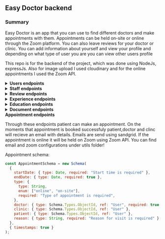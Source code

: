 ## Easy Doctor backend

### Summary

<p>Easy Doctor is an app that you can use to find different doctors and make appointments with them. Appointments can be held on-site or online through the Zoom platform. You can also leave reviews for your doctor or clinic. You can add information about yourself and view your profile and depending on what type of user you are you can view other users profile</p>
<p>This repo is for the backend of the project, which was done using NodeJs, expressJs. Also for image upload I used cloudinary and for the online appointments I used the Zoom API. </p>
<details>

<summary><b> Users endpoints </b></summary>
<br/>

<p>In this project there are 4 types of users: admin, patients, doctors and clinics/hospitals. All of these users use the same mongo schema. Also this app includes auth/oauth implementation using jwt token strategy. Cookies are used to save the access token and refresh token.</p>
<p>If the user is a patient his/her profile can be viewed only by the users he/she allows.</p>
<p>User schema: </p>

```javascript
const UserSchema = new Schema(
  {
    name: { type: String, required: [true, "Name is required"] },
    surname: {
      type: String,
      required: [
        function () {
          return this.role === "patient" || this.role === "doctor";
        },
        "Surname is required",
      ],
    },
    image: {
      type: String,
      required: true,
      default: `https://upload.wikimedia.org/wikipedia/commons/7/7c/Profile_avatar_placeholder_large.png`,
    },
    email: {
      type: String,
      required: [true, "Email is required"],
      trim: true,
      lowercase: true,
      match: [
        /^\w+([\.-]?\w+)*@\w+([\.-]?\w+)*(\.\w{2,3})+$/,
        "Please fill a valid email address",
      ],
      unique: true,
      dropDups: true,
    },
    password: {
      type: String,
      required: [
        function () {
          return !this.googleId || this.googleId === "";
        },
        "Password is required",
      ],
    },
    role: {
      type: String,
      enum: ["patient", "doctor", "clinic", "admin"],
      default: "patient",
      required: [true, "Type of user is required"],
    },
    phone: { type: String },
    gender: { type: String, enum: ["male", "female", "Other"] },
    birthdate: { type: String },

    refreshTokens: [],
    googleId: { type: String },
    description: {
      type: String,
      minlength: [30, "Description needs to be at least 30 characters"],
    },
    languages: [{ type: String }],
    website: { type: String },
    workingHours: [
      {
        _id: false,
        day: {
          type: String,
          enum: [
            "Monday",
            "Tuesday",
            "Wednesday",
            "Thursday",
            "Friday",
            "Saturday",
            "Sunday",
          ],
        },
        startHour: { type: String },
        endHour: { type: String },
      },
    ],
    specialization: {
      type: Array,
      required: [
        function () {
          return this.role === "doctor" || this.role === "clinic";
        },
        "Specialization is required",
      ],
      validate: {
        validator: function (array) {
          return array.every((v) => typeof v === "string");
        },
        message: "Specialization is required",
      },
    },

    clinicOrHospital: {
      type: String,
      required: [
        function () {
          return this.role === "doctor";
        },
        "Hospital or clinic is required",
      ],
    },

    rating: [
      {
        _id: false,
        user: { type: Schema.Types.ObjectId },
        rate: { type: Number },
      },
    ],
    allowedUsers: [{ type: Schema.Types.ObjectId }],
    postalCode: {
      type: Number,
      minlength: [5, "Postal Code needs to be 5 characters"],
    },
    street: {
      type: String,
      minlength: [5, "Street needs to be at least 5 characters"],
    },
    city: {
      type: String,
      minlength: [3, "City needs to be at least 3 characters"],
    },
    state: {
      type: String,
      minlength: [3, "State needs to be at least 3 characters"],
    },
    height: {
      type: String,
    },
    weight: {
      type: String,
    },
    profession: { type: String },
    maritalStatus: {
      type: String,
      enum: ["Single", "Married"],
      default: "Single",
    },
    socialNumber: { type: String },
    foodAllergies: [{ type: String }],
    medicineAllergies: [{ type: String }],
    diabetes: {
      type: String,
      enum: ["None", "Type 1", "Type 2", "Gestational diabetes"],
      default: "None",
    },
    hypertension: {
      type: String,
      enum: ["None", "Primary", "Secondary"],
      default: "None",
    },
    surgicalInterventions: [{ type: String }],
  },
  { timestamps: true }
);
```

</details>

<details>

<summary><b> Staff endpoints </b></summary>

<p>It's a basic CRUD for clinics or hospital to add doctors as their staff members.</p>

<p>Staff schema: </p>

```javascript
const StaffMemberSchema = new Schema({
  hospital: {
    type: Schema.Types.ObjectId,
    required: [true, "Hospital id is required"],
  },
  doctor: {
    type: Schema.Types.ObjectId,
    ref: "User",
    required: [true, "Doctor is required"],
  },
});
```

</details>

<details>

<summary><b> Review endpoints </b></summary>

<p>Through these endpoints users can add, remove, edit or delete their review.</p>

<p>Review schema: </p>

```javascript
const ReviewSchema = new Schema(
  {
    reviewedUser: { type: Schema.Types.ObjectId, required: true },
    reviewUser: { type: Schema.Types.ObjectId, ref: "User", required: true },
    text: { type: String, required: true },
  },
  { timestamps: true }
);
```

</details>

<details>

<summary><b> Experience endpoints </b></summary>

<p>Through these endpoints doctors can add, remove, edit or delete their experiences.</p>

<p>Experience schema: </p>

```javascript
const ExperienceSchema = new Schema({
  role: { type: String, required: [true, "Role that you had is required"] },
  company: { type: String, required: [true, "Hospital or clinic is required"] },
  startDate: { type: Date, required: [true, "Start date is required"] },
  endDate: { type: Date },
  area: { type: String },
  user: { type: Schema.Types.ObjectId, required: true },
});
```

</details>

<details>

<summary><b> Education endpoints </b></summary>

<p>Through these endpoints doctors can add, remove, edit or delete their education.</p>

<p>Education schema: </p>

```javascript
const EducationSchema = new Schema({
  type: {
    type: String,
    required: [true, "Type of education is required"],
    enum: ["High school", "University", "Specialization"],
  },
  school: { type: String, required: [true, "Name of school is required"] },
  startDate: { type: Date, required: [true, "Start date is required"] },
  endDate: { type: Date },
  degree: { type: String },
  area: { type: String },
  user: { type: Schema.Types.ObjectId, required: true },
});
```

</details>

<details>

<summary><b> Document endpoints </b></summary>

<p>Through these endpoints patient can add, remove, edit or delete their documents. Cloudinary is used for storage of the documents and multer is used as a middleware for uploading documents as images</p>

<p>Document schema: </p>

```javascript
const DocumentSchema = new Schema({
  title: {
    type: String,
    required: [true, "A title for the document is required"],
  },
  file: { type: String },
  description: { type: String },
  patient: { type: Schema.Types.ObjectId, ref: "User" },
});
```

</details>

<summary><b> Appointment endpoints </b></summary>

<p>Through these endpoints patient can make an appointment. On the moments that appointment is booked successfuly patient,doctor and clinc will recieve an email with details. Emails are send using sandgrid. If the appointment is online it will be held on Zoom using Zoom API. You can find email and zoom configurations under utils folder!</p>

<p>Appointment schema: </p>

```javascript
const AppointmentSchema = new Schema(
  {
    startDate: { type: Date, required: "Start time is required" },
    endDate: { type: Date, required: true },
    type: {
      type: String,
      enum: ["online", "on-site"],
      required: "Type of appointment is required",
    },
    doctor: { type: Schema.Types.ObjectId, ref: "User", required: true },
    clinic: { type: Schema.Types.ObjectId, ref: "User" },
    patient: { type: Schema.Types.ObjectId, ref: "User" },
    reason: { type: String, required: "Reason for visit is required" },
  },
  { timestamps: true }
);
```

</details>
